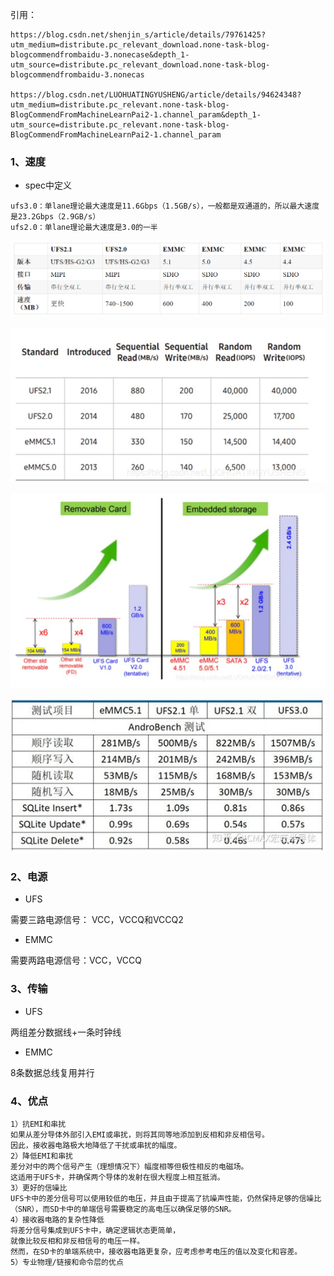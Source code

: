 
引用：
```
https://blog.csdn.net/shenjin_s/article/details/79761425?utm_medium=distribute.pc_relevant_download.none-task-blog-blogcommendfrombaidu-3.nonecase&depth_1-utm_source=distribute.pc_relevant_download.none-task-blog-blogcommendfrombaidu-3.nonecas

https://blog.csdn.net/LUOHUATINGYUSHENG/article/details/94624348?utm_medium=distribute.pc_relevant.none-task-blog-BlogCommendFromMachineLearnPai2-1.channel_param&depth_1-utm_source=distribute.pc_relevant.none-task-blog-BlogCommendFromMachineLearnPai2-1.channel_param
```

### 1、速度

- spec中定义

```
ufs3.0：单lane理论最大速度是11.6Gbps（1.5GB/s），一般都是双通道的，所以最大速度是23.2Gbps（2.9GB/s）
ufs2.0：单lane理论最大速度是3.0的一半
```



![](.\picture\ufs与emmc速度对比.png)

![](.\picture\ufs-emmc-speed.jpg)

![](.\picture\ufs-emmc-speed1.jpg)

![](.\picture\ufs-emmc-speed2.jpg)

### 2、电源

- UFS

需要三路电源信号： VCC，VCCQ和VCCQ2 

- EMMC

需要两路电源信号：VCC，VCCQ

### 3、传输

- UFS

两组差分数据线+一条时钟线

- EMMC

8条数据总线复用并行

### 4、优点

```
1）抗EMI和串扰
如果从差分导体外部引入EMI或串扰，则将其同等地添加到反相和非反相信号。
因此，接收器电路极大地降低了干扰或串扰的幅度。
2）降低EMI和串扰
差分对中的两个信号产生（理想情况下）幅度相等但极性相反的电磁场。
这适用于UFS卡，并确保两个导体的发射在很大程度上相互抵消。
3）更好的信噪比
UFS卡中的差分信号可以使用较低的电压，并且由于提高了抗噪声性能，仍然保持足够的信噪比（SNR），而SD卡中的单端信号需要稳定的高电压以确保足够的SNR。
4）接收器电路的复杂性降低
将差分信号集成到UFS卡中，确定逻辑状态更简单，
就像比较反相和非反相信号的电压一样。
然而，在SD卡的单端系统中，接收器电路更复杂，应考虑参考电压的值以及变化和容差。
5）专业物理/链接和命令层的优点
```

